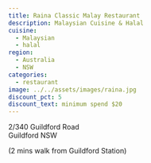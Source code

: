 ```yaml
---
title: Raina Classic Malay Restaurant
description: Malaysian Cuisine & Halal
cuisine:
  - Malaysian
  - halal
region:
  - Australia
  - NSW
categories:
  - restaurant
image: ../../assets/images/raina.jpg
discount_pct: 5
discount_text: minimum spend $20
---
```


2/340 Guildford Road  
Guildford NSW

(2 mins walk from Guildford Station)
